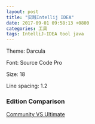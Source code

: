 ```yaml
---
layout: post
title: "实践Intellij IDEA"
date: 2017-09-01 09:58:13 +0800
categories: 工具
tags: IntelliJ-IDEA tool java
---
```




Theme: Darcula

Font: Source Code Pro

Size: 18

Line spacing: 1.2



###  Edition Comparison

[Community VS Ultimate](http://www.jetbrains.com/idea/features/editions_comparison_matrix.html)